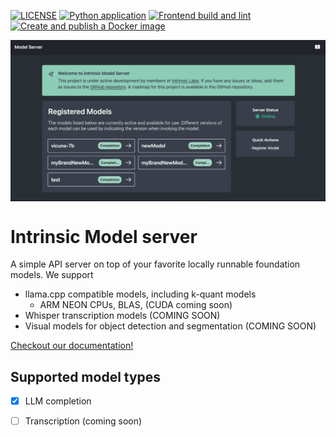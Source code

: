 [![LICENSE](https://img.shields.io/github/license/intrinsiclabsai/intrinsic-model-server)](LICENSE)
[![Python application](https://github.com/IntrinsicLabsAI/intrinsic-model-server/actions/workflows/python-app.yml/badge.svg)](https://github.com/IntrinsicLabsAI/intrinsic-model-server/actions/workflows/python-app.yml)
[![Frontend build and lint](https://github.com/IntrinsicLabsAI/intrinsic-model-server/actions/workflows/frontend.yml/badge.svg)](https://github.com/IntrinsicLabsAI/intrinsic-model-server/actions/workflows/frontend.yml)
[![Create and publish a Docker image](https://github.com/IntrinsicLabsAI/intrinsic-model-server/actions/workflows/docker.yml/badge.svg)](https://github.com/IntrinsicLabsAI/intrinsic-model-server/actions/workflows/docker.yml)


<img src="docs/app.jpg" style="display:block; margin:auto; width:auto"  />

# Intrinsic Model server

A simple API server on top of your favorite locally runnable foundation models. We support

* llama.cpp compatible models, including k-quant models
  * ARM NEON CPUs, BLAS, (CUDA coming soon)
* Whisper transcription models (COMING SOON)
* Visual models for object detection and segmentation (COMING SOON)


[Checkout our documentation!](https://intrinsiclabsai.github.io/intrinsic-model-server)

## Supported model types

- [x] LLM completion
- [ ] Transcription (coming soon)

